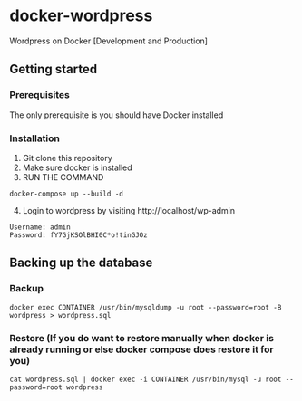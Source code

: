 # docker-wordpress
Wordpress on Docker [Development and Production]


## Getting started

### Prerequisites

The only prerequisite is you should have Docker installed

### Installation

1. Git clone this repository
2. Make sure docker is installed
3. RUN THE COMMAND 
```
docker-compose up --build -d
```
4. Login to wordpress by visiting http://localhost/wp-admin
```
Username: admin
Password: fY7GjKSOlBHI0C*o!tinGJOz
```

## Backing up the database

### Backup
```
docker exec CONTAINER /usr/bin/mysqldump -u root --password=root -B wordpress > wordpress.sql
```

### Restore (If you do want to restore manually when docker is already running or else docker compose does restore it for you)
```
cat wordpress.sql | docker exec -i CONTAINER /usr/bin/mysql -u root --password=root wordpress
```
